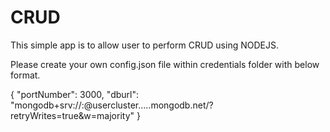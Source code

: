 # CRUD
This simple app is to allow user to perform CRUD using NODEJS.

Please create your own config.json file within credentials folder with below format.


{
  "portNumber": 3000,
  "dburl": "mongodb+srv://<username>:<password>@usercluster.....mongodb.net/?retryWrites=true&w=majority"
}
